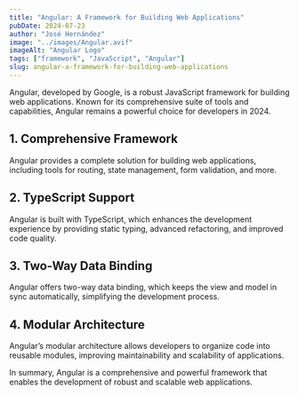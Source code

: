 ```yaml
---
title: "Angular: A Framework for Building Web Applications"
pubDate: 2024-07-23
author: "José Hernández"
image: "../images/Angular.avif"
imageAlt: "Angular Logo"
tags: ["framework", "JavaScript", "Angular"]
slug: angular-a-framework-for-building-web-applications
---
```


Angular, developed by Google, is a robust JavaScript framework for building web applications. Known for its comprehensive suite of tools and capabilities, Angular remains a powerful choice for developers in 2024.

## 1. Comprehensive Framework

Angular provides a complete solution for building web applications, including tools for routing, state management, form validation, and more.

## 2. TypeScript Support

Angular is built with TypeScript, which enhances the development experience by providing static typing, advanced refactoring, and improved code quality.

## 3. Two-Way Data Binding

Angular offers two-way data binding, which keeps the view and model in sync automatically, simplifying the development process.

## 4. Modular Architecture

Angular’s modular architecture allows developers to organize code into reusable modules, improving maintainability and scalability of applications.

In summary, Angular is a comprehensive and powerful framework that enables the development of robust and scalable web applications.
